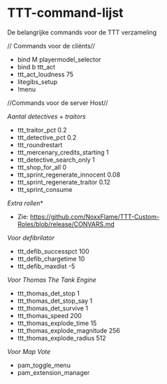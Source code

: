 # TTT-command-lijst

De belangrijke commands voor de TTT verzameling


// Commands voor de cliënts// 

- bind M playermodel_selector
- bind b ttt_act
- ttt_act_loudness 75
- litegibs_setup
- !menu


//Commands voor de server Host//

*Aantal detectives + traitors*
- ttt_traitor_pct 0.2
- ttt_detective_pct 0.2
- ttt_roundrestart
- ttt_mercenary_credits_starting 1
- ttt_detective_search_only 1
- ttt_shop_for_all 0
- ttt_sprint_regenerate_innocent 0.08
- ttt_sprint_regenerate_traitor 0.12
- ttt_sprint_consume

*Extra rollen**
- Zie: https://github.com/NoxxFlame/TTT-Custom-Roles/blob/release/CONVARS.md 

*Voor defibrilator*
- ttt_defib_successpct 100
- ttt_defib_chargetime 10
- ttt_defib_maxdist -5

*Voor Thomas The Tank Engine*
- ttt_thomas_det_stop 1
- ttt_thomas_det_stop_say 1
- ttt_thomas_det_survive 1
- ttt_thomas_speed 200
- ttt_thomas_explode_time 15
- ttt_thomas_explode_magnitude 256
- ttt_thomas_explode_radius 512

*Voor Map Vote*
- pam_toggle_menu
- pam_extension_manager

